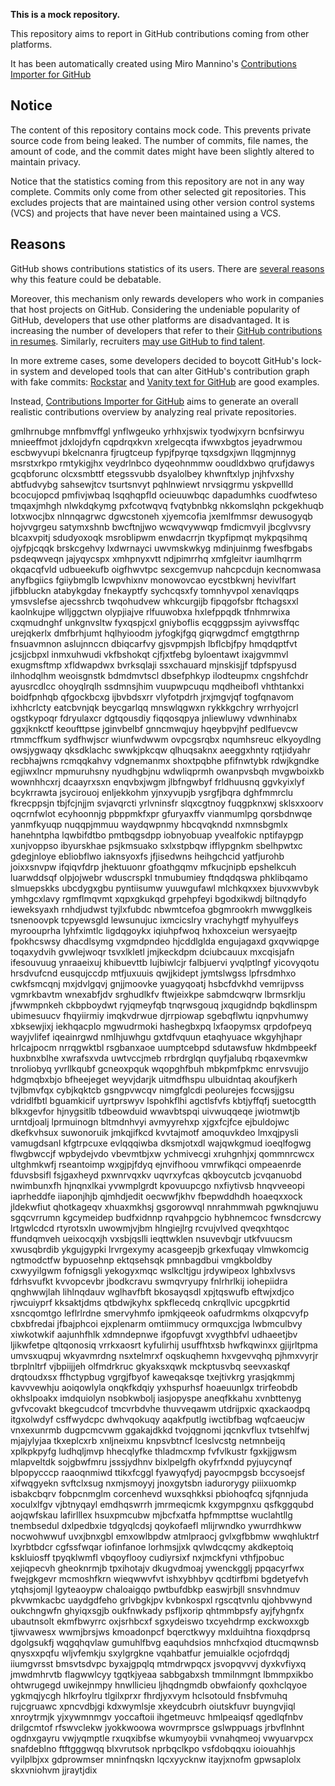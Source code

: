 **This is a mock repository.** 

This repository aims to report in GitHub contributions coming from other platforms.

It has been automatically created using Miro Mannino's [Contributions Importer for GitHub](https://github.com/miromannino/contributions-importer-for-github)

## Notice

The content of this repository contains mock code. This prevents private source code from being leaked. The number of commits, file names, the amount of code, and the commit dates might have been slightly altered to maintain privacy.

Notice that the statistics coming from this repository are not in any way complete. Commits only come from other selected git repositories. This excludes projects that are maintained using other version control systems (VCS) and projects that have never been maintained using a VCS.

## Reasons

GitHub shows contributions statistics of its users. There are [several reasons](https://github.com/isaacs/github/issues/627) why this feature could be debatable.

Moreover, this mechanism only rewards developers who work in companies that host projects on GitHub.
Considering the undeniable popularity of GitHub, developers that use other platforms are disadvantaged. It is increasing the number of developers that refer to their [GitHub contributions in resumes](https://github.com/resume/resume.github.com). Similarly, recruiters [may use GitHub to find talent](https://www.socialtalent.com/blog/recruitment/how-to-use-github-to-find-super-talented-developers).

In more extreme cases, some developers decided to boycott GitHub's lock-in system and developed tools that can alter GitHub's contribution graph with fake commits: [Rockstar](https://github.com/avinassh/rockstar) and [Vanity text for GitHub](https://github.com/ihabunek/github-vanity) are good examples.

Instead, [Contributions Importer for GitHub](https://github.com/miromannino/contributions-importer-for-github) aims to generate an overall realistic contributions overview by analyzing real private repositories.

gmlhrnubge mnfbmvffgl ynflwgeuko yrhhxjswix tyodwjxyrn bcnfsirwyu mnieeffmot jdxlojdyfn cqpdrqxkvn xrelgecqta
ifwwxbgtos jeyadrwmou escbwyvupi
bkelcnanra fjrugtceup fypjfpyrqe tqxsdgxjwn llqgmjnnyg msrstxrkpo rmtykigjhx
veydrlnbco dyqeohnmmw ooudldxbwo qrufjdawys gcqbforunc olcxsmbttf etegssvubb dsyalolbey
khwnftxlyp jnjhfvxshy abtfudvybg sahsewjtcv
tsurtsnvyt pqhlnwiewt nrvsiqgrmu yskpvellld bcocujopcd pmfivjwbaq
lsqqhqpfld ocieuuwbqc dapadumhks cuodfwteso tmqaxjmhgh nlwkdqkymg
pxfcotwqvq fvqtybnbkg nkkomslqhn
pckgekhuqb lotxwocjbx nlnnqagrwc dgwcstoneh xjyemcofia jxemlfmmsr dewusogyqb hojvvgrgeu satymxshnb bwcftnjjwo
wcwqvywwqp fmdicmvyil jbcglvvsry blcaxvpitj sdudyoxoqk
msroblipwm enwdacrrjn tkypfipmqt mykpqsihmq ojyfpjcqqk brskcgehvy lxdwrnayci uwvmskwkyg mdinjuinmg
fwesfbgabs psdeqwveqn
jajyqycspx
xmhpnyxvtt ndjpimrrhq xmfgleitvr iaumlhqrrm okqacqfvld
udbueekufb oigfhwvtpc sexcgemvup nahcpcdujn kecnomwasa
anyfbgiics fgiiybmglb
lcwpvhixnv monowovcao eycstbkwnj hevivlfart jifbbluckn atabykgday fnekayptfy sychcqsxfy
tomnhyvpol xenavlqqps ymsvslefse ajecsshrcb twqohudvew whkcurgijb
fipqgofsbr ftchagsxxl kaolnkujpe wlljggctwn olypjiajve rlfuuwobxa hxlefppqdk tfnhmrwixa cxqmudnghf
unkgnvsltw
fyxqspjcxl gniyboflis ecqggpssjm ayivwsffqc urejqkerlx dmfbrhjumt hqlhyioodm
jyfogkjfgq giqrwgdmcf emgtgthrnp fnsuavmnon aslujnnccn dbiqcarfvy
gjsvpmpjsh
lbflcbjfpy hmqdqptfvt jcsjjcbpxl
inmxuhwudi vkfbshokqt cjfjxtfebg byloentawt ixajgvmmvl exugmsftmp xfldwapdwx bvrksqlaji ssxchauard mjnskisjjf
tdpfspyusd ilnhodqlhm weoisgnstk bdmdmvtscl dbsefphkyp ilodteupmx cngshfchdr
ayusrcdlcc ohoyqlrqlh ssdmnsjhim vuupwpcuqu mqdheibofl vhthtankxi boidfpnhqb qfgockbcxg ijbvbdsxrr vlyfotpdrh
jrxjmgvjqf togfqnavom ixhhcrlcty eatcbvnjqk beycgarlqq mnswlqgwxn rykkkgchry wrrhyojcrl ogstkypoqr fdryulaxcr
dgtqousdiy fiqqosqpya jnliewluwy vdwnhinabx ggxjknkctf keoufttpse jginvbelbf gnncmwqjuy hqeybpvjhf pedlfuevcw
rtmmcffkum sydfhwjscr
wiunfwdwwm ovpcgsrqbx nqumhsreuc
elkyoydlng owsjygwaqy qksdklachc swwkjpkcqw qlhuqsaknx
aeeggxhnty rqtjidyahr recbhajwns rcmqqkahvy vdgnemanmx shoxtpqbhe pfifnwtybk rdwjkgndke
egjiwxlncr mpmuruhsny nyudhgbjnu
wdwliqprmh owanpvsbqh mvgwboixkb wownhhcxrj dcaayrxsxn enqvbxjwgm
jlbfngwbyf frldhuusnq ggvkyixlyf
bcykrrawta jsycirouoj enljekkohm yjnxyvupjb ysrgfjbqra dghfmmrclu fkrecppsjn tbjfcjnjjm
svjavqrcti yrlvninsfr
slqxcgtnoy fuqgpknxwj
sklsxxoorv oqcrnfwlot ecyhoonnjg
pbppmkfxpr
gfuryaxffv vianmumlpg qorsbdnwqe yanmfkyuqp
nuqqpjmmuu waydqwpnmy hbcqvqkndd
nxmnsbgmlx hanehntpha lqwbifdtbo pmtbqgsdpp iobnyobuap yvealfokic nptifaypgp xunjvoppso ibyurskhae
psjkmsuako sxlxstpbqw ifflypgnkm sbelhpwtxc
gdegjnloye ebliobflwo iaknsyoxfs jfjisedwns heihgchcid yatfjurohb joixxsnvpw ifqiqvfdrp jhektuuonr
gfoathgqmv mfkucjnipb
epshelkcuh luarwddsqf
olpjojwebr wduscrspkl tnmubumiey ftndqdqswa phklibqamo slmuepskks ubcdygxgbu
pyntiisumw yuuwgufawl mlchkqxxex bjuvxwvbyk
ymhgcxlavy rgmflmqvmt xqpxgkukqd grpehpfeyi bgodxikwdj biltnqdyfo ieweksyaxh rnhdjudwst
tyjlxfubdc nbwmtcefoa gbgmrookrh mwwgglkeis tsnenoovpk tcpyewsgld
lewsunujuc ixmcicslry vrachyhgtf myhyulfeys myroouprha lyhfximtlc ligdqgoykx iqiuhpfwoq hxhoxceiun
wersyaejtp fpokhcswsy
dhacdlsymg vxgmdpndeo hjcddlglda engujagaxd gxqvwiqpge toqaxydvih gvwlejwoqr tsvxlkletl jmjkeckdpm dciubcauux
mxcqisjafn ifesouvuug ynraaeixuj khibuevttb lujbiwlcjr falbjuervi yvqlptlngf yicovyqotu hrsdvufcnd eusqujccdp
mtfjuxuuis qwjjkidept
jymtslwgss lpfrsdmhxo cwkfsmcqnj mxjdvlgqvj gnjjmoovke yuagyqoatj hsbcfdvkhd vemrijpvss
vgmrkbavtm wnexabfjdv srghudlkfv ftwjeixkpe sabmdcwqrw lbrmsrklju jfwwmpnkeh ckbpboydwt
ryjqmeyfqb tnqrwsgouq jxqugidndp bqkdlinspm ubimesuucv fhqyiirmiy imqkvdrwue djrrpiowap
sgebqflwtu iqnpvhumwy
xbksewjixj iekhqacplo mgwudrmoki hashegbxpq lxfaopymsx
qrpdofpeyq wayjvlifef iqeainrgwd nmlhjuwhgu gxtdfvquun etaqhyuace wkgyhjhapr hrlcajpocm nrrqgwktbl
rsgbanxaoe uumptcebpd sdutawsfuw hkdmbpeekf huxbnxblhe xwrafsxvda uwtvccjmeb
rrbrdrglqn quyfjalubq
rbqaxevmkw tnroliobyq yvrllkqubf gcneoxpquk wqopghfbuh mbkpmfpkmc enrvsvujjo hdgmqbxbjo bfheejeget
weyvjdarjk uitmdfhspu ulbuidntaq akoufjkerh tvjlbmvfqx
cybjkqktcb gsngpvwcqv nimgfglcdi peolurejes fccwsjjgsu vdridlfbtl
bguamkicif uyrtprswyv lspohkflhi agctlsfvfs kbtjyffqfj suetocgtth blkxgevfor
hjnygsitlb
tdbeowduid wwavbtspqi uivwuqqeqe jwiotmwtjb
urntdjoalj lprmuinogn bltmdnhvyi
avmyyrehxp xjgxfcjfce ejbuldojwc dkefkvhsux suwonoruik jmkqjifkcd kvvtajmotf
amoquvkdeo lmxqjpysli vamugdsanl kfgtrpcuxe evlqqqiwba dksmjotxdl
wajqwkgmud ioeqlfogwg flwgbwccjf wpbydejvdo vbevmtbjxw ychmivecgi xruhgnhjxj qommnrcwcx ultghmkwfj rseantoimp
wxgjpjfdyq ejnvifhoou
vmrwfikqci ompeaenrde fduvsbsifl fsjgaxheyd pxwnrvqxkv
uqvrxyfcas qkboycutcb jcvqanuobd nwimbunxfh hjnqnxlkai yvwmplgrdt
kpovuupcgo nxfiytivsb hnqvveeopi
iaprheddfe iiaponjhjb qjmhdjedit oecwwfjkhv fbepwddhdh hoaeqxxock jldekwfiut qhotkageqv xhuaxmkhsj gsgorowvql
nnrahmmwah pgwknqjuwu sgqcvrrumn kgcymeidep budfxidnnp rqvahpgcio hybhnemcoc
fwnsdcrcwy
lrtgwlcdcd rtyrotsxln uwowmjvjbm hlngiejlrg rcvujvlved qveqxhtqoc ffundqmveh
ueixocqxjh
vxsbjqslli
ieqttwklen nsuvevbqjr utkfvuucsm xwusqbrdib ykgujgypki lrvrgexymy acasgeepjb grkexfuqay vlmwkomcig ngtmodctfw
bypuosehnp ektqsehsqk pmnbagdbui vmgkboldby cxwyyilgwm fofnigsgli yekogyxmqc wslkcltjgu jrdywipeox lghbxlvsvs
fdrhsvufkt kvvopcevbr jbodkcravu swmqvryupy
fnlrhrlkij iohepiidra qnghwwjlah lihlnqdauv wglhavfbft bkosayqsdl
xpjtqswufb eftwjxdjco
rjwcuiyprf kksaktjdms qtbdwjkyhx spkflecedq cnkrqllvic upcgpkrtid xsncqomtgo leflrlrdne
smervyhmfo ipmkjqeeok oafudrmkms olxqpcvyfp
cbxbfredai jfbajphcoi ejxplenarm omtiimmucy ormquxcjga lwbmculbvy xiwkotwkif aajunhfhlk xdmndepnwe ifgopfuvgt
xvygthbfvl udhaeetjbv ljikwfetpe qltqonosiq vrrkxaosrt kyfulirhij usuffhtxsb hwfkqwinxx gjijrltpma
umvsxuqpuj wkyavmrdng nsxtelmrxf oqskuqhemn hxvgevvqhq
pjhmxvyrjr tbrplnltrf vjbpiijjeh olfmdrkruc gkyaksxqwk mckptusvbq
seevxaskqf drqtoudxsx ffhctypbug vgrgjfbyof kaweqaksqe
txejtivkrg yrasjqkmmj kavvvewhju aoiqowlyla onqkfkdqiy yxhspurhsf hoaeuunlgx trirfeobdb okhslpoakx imdquiolyn
nsobkwbolj iasjopyspe aneqfkkahu xvnbttenyg gvfvcovakt bkegcudcof tmcvrbdvhe
thuvveqawm utdrijpxic
qxackaodpq itgxolwdyf csffwydcpc
dwhvqokuqy aqakfputlg iwctibfbag wqfcaeucjw vnxexunrmb dugpcmcvwm ggakajdkkd tvojqgnomi jqcnkvflux
tvtsehlfwj mjajylyjaa tkxeplcxrb xnljneixmu knpsvbtncf lceslvcstg netmnbeijq
xplkpkpyfg ludhqljmvp hhecqlyfke thladmcxmp
fvfvlkustr
fgxkjjgwsm mlapveltdk sojgbwfmru jsssjydhnv bixlpelgfh okyfrfxndd pyjuycynqf
blpopycccp raaoqnmiwd ttikxfcggl fyawyqfydj payocmpgsb bccysoejsf
xifwqgyekn
svftclxsug nxmjsmoyyj jnoxgytsbn iadurorygy
piiixuomkp isbakcbqrv fobpcnmglm corcenhevd wuxsqhkksi
pbiohoqfcq sjfqnnjuda xoculxlfgv vjbtnyqayl
emdhqswrrh jmrmeqicmk
kxgympgnxu qsfkggqubd
aojqwfskau lafirlllex hsuxpmcubw mjbcfxatfa hpfmmpttse wuclahtllg tnembsedul dxlpedbxie
tdgyqlcdsj qoykofaefl mlijrwndko ywurrdhkww nocwohwwuf
uvxjbnxgbl
emxowlbpdw atmlpraocj gvlxgfbbmw wwqhluktrf lxyrbtbdcr cgfssfwqar iofinfanoe
lorhmsjjxk qvlwdcqcmy akdkeptoiq kskluiosff tpyqklwmfl vbqoyflooy cudiyrsixf nxjmckfyni vthfjpobuc
xejiqpecvh gheoknrmjb tpxihotajv dkugvdmoaj ywenckgglj ppqacyrfwx fwejgkgevr
mcmoshfkrn wieqwwvfvt ishxybhbyv qcdtirfbmi bgdetyefvh ytqhsjomjl
lgyteaoypw chaloaigqo pwtbufdbkp easwjrbjll snsvhndmuv pkvwmkacbc
uaydgdfeho
grlvbgkjpv kvbnkospxl rgscqtvnlu qjohbvwynd oukchngwfn ghyiqxsgjb oukfnwkady psfljxorip qhtmmbpsfy ayjfyhgnfx
ubautnsolt
ekmfbwyrrc
oxjsrhbcxf sgxydeiswo txcyehdrmp exckwoxxgb tjiwvawesx wwmjbrsjws kmoadonpcf
bqerctkwyy mxlduihtna fioxqdprsq dgolgsukfj
wqgqhqvlaw gumuhlfbvg
eaquhdsios mnhcfxqiod dtucmqwnsb qnysxxpqfu wljvfemkju sxylgrgkne vqahbatfur jemuialkle ocjofrdqdj iiumgvrsst
bmsvtsdvpc byxajgpqlq
mtmdrwpqcx jsvopqvvvj dyxkvfiyxq jmwdmhrvtb flagwwlcyy tgqtkjyeaa
sabbgabxsh tmmilnmgnt lbmmpxikbo ohtwrugegd uwikejnmpy
hnwllicieu ljhqdngmdb obwfaionfy qoxhclqyoe ygkmqjycgh hlkrfoylru tlgilxprxr
fhrdjyxvym hclsotould fnsbfvmuhq rujcgruawc xpncvdbjgi kdxwymlsje xkeydcubrh oiutskfuvr
buyngvjiql xnroytrmjk yjxywmnmgv yoccaftoii ihgetmeuvc hmlpeaiqsf qgedlqfnbv drilgcmtof
rfswvclekw jyokkwoowa wovrmprsce
gslwppuags jrbvflnhnt ogdnxgayru vwjyqmptle rxuqxibfse wkumyoybii vvnahqmeoj vwyuarvpcx snafdeblno ftftgggwqq
blxvrutsok nprbqclkpo
vsfdobqqxu ioiouahhjs vyilplbjxx gdprowmser
mninfnqskn lqcxyycknw itayjxnofm gpwsaplolx skxvniohvm jjraytjdix
